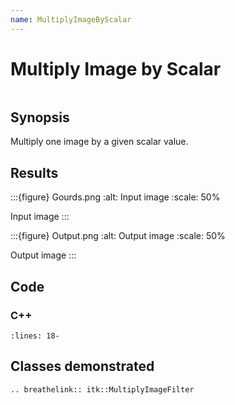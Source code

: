 ```yaml
---
name: MultiplyImageByScalar
---
```


# Multiply Image by Scalar

```{index} single: MultiplyImageFilter
```

## Synopsis

Multiply one image by a given scalar value.

## Results

:::{figure} Gourds.png
:alt: Input image
:scale: 50%

Input image
:::

:::{figure} Output.png
:alt: Output image
:scale: 50%

Output image
:::

## Code

### C++

```{literalinclude} Code.cxx
:lines: 18-
```

## Classes demonstrated

```{eval-rst}
.. breathelink:: itk::MultiplyImageFilter
```
